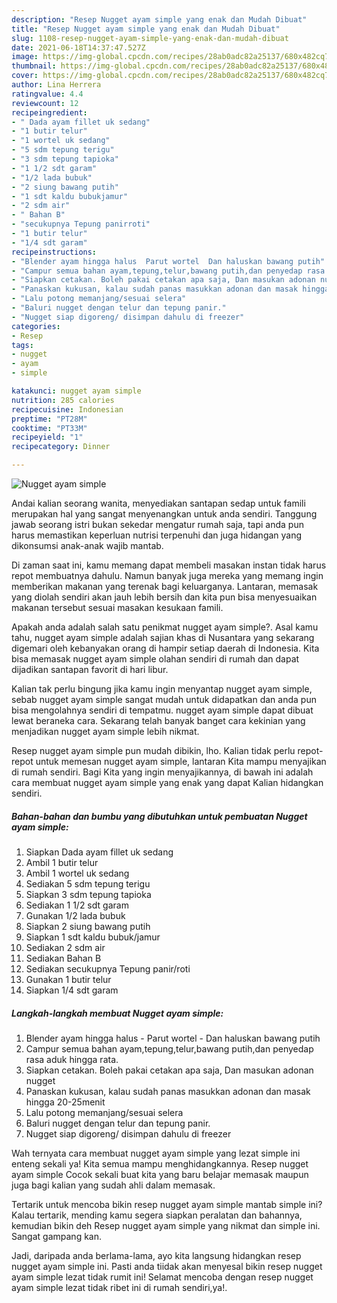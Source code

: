 ```yaml
---
description: "Resep Nugget ayam simple yang enak dan Mudah Dibuat"
title: "Resep Nugget ayam simple yang enak dan Mudah Dibuat"
slug: 1108-resep-nugget-ayam-simple-yang-enak-dan-mudah-dibuat
date: 2021-06-18T14:37:47.527Z
image: https://img-global.cpcdn.com/recipes/28ab0adc82a25137/680x482cq70/nugget-ayam-simple-foto-resep-utama.jpg
thumbnail: https://img-global.cpcdn.com/recipes/28ab0adc82a25137/680x482cq70/nugget-ayam-simple-foto-resep-utama.jpg
cover: https://img-global.cpcdn.com/recipes/28ab0adc82a25137/680x482cq70/nugget-ayam-simple-foto-resep-utama.jpg
author: Lina Herrera
ratingvalue: 4.4
reviewcount: 12
recipeingredient:
- " Dada ayam fillet uk sedang"
- "1 butir telur"
- "1 wortel uk sedang"
- "5 sdm tepung terigu"
- "3 sdm tepung tapioka"
- "1 1/2 sdt garam"
- "1/2 lada bubuk"
- "2 siung bawang putih"
- "1 sdt kaldu bubukjamur"
- "2 sdm air"
- " Bahan B"
- "secukupnya Tepung panirroti"
- "1 butir telur"
- "1/4 sdt garam"
recipeinstructions:
- "Blender ayam hingga halus  Parut wortel  Dan haluskan bawang putih"
- "Campur semua bahan ayam,tepung,telur,bawang putih,dan penyedap rasa aduk hingga rata."
- "Siapkan cetakan. Boleh pakai cetakan apa saja, Dan masukan adonan nugget"
- "Panaskan kukusan, kalau sudah panas masukkan adonan dan masak hingga 20-25menit"
- "Lalu potong memanjang/sesuai selera"
- "Baluri nugget dengan telur dan tepung panir."
- "Nugget siap digoreng/ disimpan dahulu di freezer"
categories:
- Resep
tags:
- nugget
- ayam
- simple

katakunci: nugget ayam simple 
nutrition: 285 calories
recipecuisine: Indonesian
preptime: "PT28M"
cooktime: "PT33M"
recipeyield: "1"
recipecategory: Dinner

---
```



![Nugget ayam simple](https://img-global.cpcdn.com/recipes/28ab0adc82a25137/680x482cq70/nugget-ayam-simple-foto-resep-utama.jpg)

Andai kalian seorang wanita, menyediakan santapan sedap untuk famili merupakan hal yang sangat menyenangkan untuk anda sendiri. Tanggung jawab seorang istri bukan sekedar mengatur rumah saja, tapi anda pun harus memastikan keperluan nutrisi terpenuhi dan juga hidangan yang dikonsumsi anak-anak wajib mantab.

Di zaman  saat ini, kamu memang dapat membeli masakan instan tidak harus repot membuatnya dahulu. Namun banyak juga mereka yang memang ingin memberikan makanan yang terenak bagi keluarganya. Lantaran, memasak yang diolah sendiri akan jauh lebih bersih dan kita pun bisa menyesuaikan makanan tersebut sesuai masakan kesukaan famili. 



Apakah anda adalah salah satu penikmat nugget ayam simple?. Asal kamu tahu, nugget ayam simple adalah sajian khas di Nusantara yang sekarang digemari oleh kebanyakan orang di hampir setiap daerah di Indonesia. Kita bisa memasak nugget ayam simple olahan sendiri di rumah dan dapat dijadikan santapan favorit di hari libur.

Kalian tak perlu bingung jika kamu ingin menyantap nugget ayam simple, sebab nugget ayam simple sangat mudah untuk didapatkan dan anda pun bisa mengolahnya sendiri di tempatmu. nugget ayam simple dapat dibuat lewat beraneka cara. Sekarang telah banyak banget cara kekinian yang menjadikan nugget ayam simple lebih nikmat.

Resep nugget ayam simple pun mudah dibikin, lho. Kalian tidak perlu repot-repot untuk memesan nugget ayam simple, lantaran Kita mampu menyajikan di rumah sendiri. Bagi Kita yang ingin menyajikannya, di bawah ini adalah cara membuat nugget ayam simple yang enak yang dapat Kalian hidangkan sendiri.

<!--inarticleads1-->

##### Bahan-bahan dan bumbu yang dibutuhkan untuk pembuatan Nugget ayam simple:

1. Siapkan  Dada ayam fillet uk sedang
1. Ambil 1 butir telur
1. Ambil 1 wortel uk sedang
1. Sediakan 5 sdm tepung terigu
1. Siapkan 3 sdm tepung tapioka
1. Sediakan 1 1/2 sdt garam
1. Gunakan 1/2 lada bubuk
1. Siapkan 2 siung bawang putih
1. Siapkan 1 sdt kaldu bubuk/jamur
1. Sediakan 2 sdm air
1. Sediakan  Bahan B
1. Sediakan secukupnya Tepung panir/roti
1. Gunakan 1 butir telur
1. Siapkan 1/4 sdt garam




<!--inarticleads2-->

##### Langkah-langkah membuat Nugget ayam simple:

1. Blender ayam hingga halus  - Parut wortel  - Dan haluskan bawang putih
1. Campur semua bahan ayam,tepung,telur,bawang putih,dan penyedap rasa aduk hingga rata.
1. Siapkan cetakan. Boleh pakai cetakan apa saja, Dan masukan adonan nugget
1. Panaskan kukusan, kalau sudah panas masukkan adonan dan masak hingga 20-25menit
1. Lalu potong memanjang/sesuai selera
1. Baluri nugget dengan telur dan tepung panir.
1. Nugget siap digoreng/ disimpan dahulu di freezer




Wah ternyata cara membuat nugget ayam simple yang lezat simple ini enteng sekali ya! Kita semua mampu menghidangkannya. Resep nugget ayam simple Cocok sekali buat kita yang baru belajar memasak maupun juga bagi kalian yang sudah ahli dalam memasak.

Tertarik untuk mencoba bikin resep nugget ayam simple mantab simple ini? Kalau tertarik, mending kamu segera siapkan peralatan dan bahannya, kemudian bikin deh Resep nugget ayam simple yang nikmat dan simple ini. Sangat gampang kan. 

Jadi, daripada anda berlama-lama, ayo kita langsung hidangkan resep nugget ayam simple ini. Pasti anda tiidak akan menyesal bikin resep nugget ayam simple lezat tidak rumit ini! Selamat mencoba dengan resep nugget ayam simple lezat tidak ribet ini di rumah sendiri,ya!.

